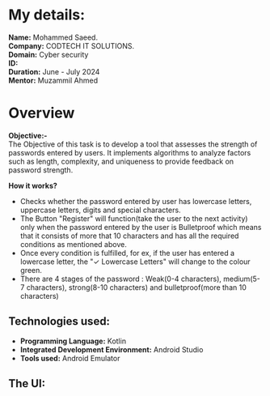 # My details:
**Name:** Mohammed Saeed.<br>
**Company:** CODTECH IT SOLUTIONS.<br>
**Domain:** Cyber security <br>
**ID:**<br>
**Duration:** June - July 2024<br>
**Mentor:** Muzammil Ahmed<br>

# Overview

**Objective:-**<br>
The Objective of this task is to develop a tool that assesses the strength of passwords entered by users. It implements algorithms to analyze factors such as length, complexity, and uniqueness to provide feedback on password strength.

**How it works?**<br>
- Checks whether the password entered by user has lowercase letters, uppercase letters, digits and special characters. <br>
- The Button "Register" will function(take the user to the next activity) only when the password entered by the user is Bulletproof which means that it consists of more that 10 characters and has all the required conditions as mentioned above.<br>
- Once every condition is fulfilled, for ex, if the user has entered a lowercase letter, the "✓ Lowercase Letters" will change to the colour green. <br>
- There are 4 stages of the password : Weak(0-4 characters), medium(5-7 characters), strong(8-10 characters) and bulletproof(more than 10 characters)<br>
## Technologies used: <br>
- **Programming Language:** Kotlin <br>
- **Integrated Development Environment:** Android Studio<br>
- **Tools used:** Android Emulator<br>
## The UI:<br>




